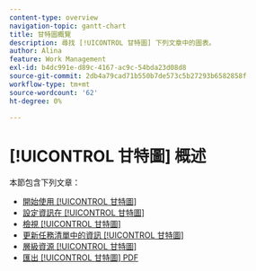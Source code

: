 ```yaml
---
content-type: overview
navigation-topic: gantt-chart
title: 甘特圖概覽
description: 尋找 [!UICONTROL 甘特圖] 下列文章中的圖表。
author: Alina
feature: Work Management
exl-id: b4dc991e-d89c-4167-ac9c-54bda23d08d8
source-git-commit: 2db4a79cad71b550b7de573c5b27293b6582858f
workflow-type: tm+mt
source-wordcount: '62'
ht-degree: 0%

---
```


# [!UICONTROL 甘特圖] 概述

本節包含下列文章：

* [開始使用 [!UICONTROL 甘特圖]](../../../manage-work/gantt-chart/use-the-gantt-chart/get-started-with-gantt.md)
* [設定資訊在 [!UICONTROL 甘特圖]](../../../manage-work/gantt-chart/use-the-gantt-chart/configure-info-on-gantt-chart.md)
* [檢視 [!UICONTROL 甘特圖]](../../../manage-work/gantt-chart/use-the-gantt-chart/view-info-in-gantt.md)
* [更新任務清單中的資訊 [!UICONTROL 甘特圖]](../../../manage-work/gantt-chart/use-the-gantt-chart/update-info-task-list-gantt.md)
* [層級資源 [!UICONTROL 甘特圖]](../../../manage-work/gantt-chart/use-the-gantt-chart/level-resources-in-gantt.md)
* [匯出 [!UICONTROL 甘特圖] PDF](../../../manage-work/gantt-chart/use-the-gantt-chart/export-gantt-chart-to-pdf.md)
